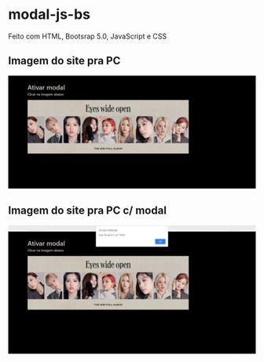 # modal-js-bs

Feito com HTML, Bootsrap 5.0, JavaScript e CSS

## Imagem do site pra PC

![image](https://github.com/Luisa-Ramos/modal-js-bs/blob/master/images/PC.png)

## Imagem do site pra PC c/ modal

![image](https://github.com/Luisa-Ramos/modal-js-bs/blob/master/images/PC%20MODAL.png)